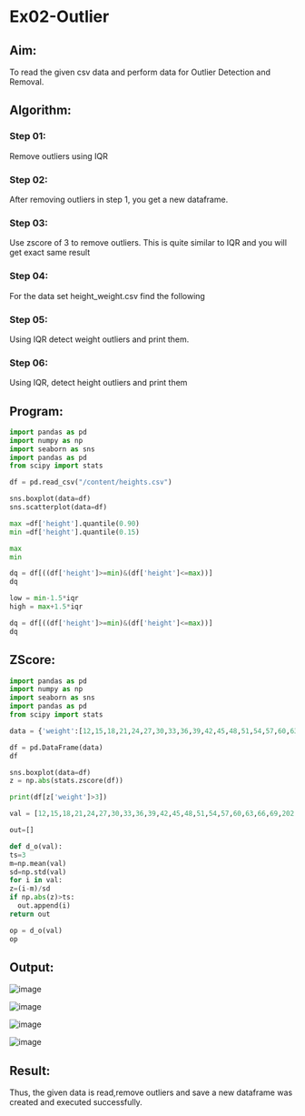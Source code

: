 # Ex02-Outlier
## Aim:
To read the given csv data and perform data for Outlier Detection and Removal.
## Algorithm:
### Step 01:
Remove outliers using IQR
### Step 02:
After removing outliers in step 1, you get a new dataframe.
### Step 03:
Use zscore of 3 to remove outliers. This is quite similar to IQR and you will get exact same result
### Step 04:
For the data set height_weight.csv find the following
### Step 05:
Using IQR detect weight outliers and print them.
### Step 06:
Using IQR, detect height outliers and print them

## Program:
```python
import pandas as pd
import numpy as np
import seaborn as sns
import pandas as pd
from scipy import stats

df = pd.read_csv("/content/heights.csv")

sns.boxplot(data=df)
sns.scatterplot(data=df)

max =df['height'].quantile(0.90)
min =df['height'].quantile(0.15)

max
min

dq = df[((df['height']>=min)&(df['height']<=max))]
dq

low = min-1.5*iqr
high = max+1.5*iqr

dq = df[((df['height']>=min)&(df['height']<=max))]
dq
```
## ZScore:
```python
import pandas as pd
import numpy as np
import seaborn as sns
import pandas as pd
from scipy import stats

data = {'weight':[12,15,18,21,24,27,30,33,36,39,42,45,48,51,54,57,60,63,66,69,202,72,75,78,81,84,232,87,90,93,96,99,258]}

df = pd.DataFrame(data)
df

sns.boxplot(data=df)
z = np.abs(stats.zscore(df))

print(df[z['weight']>3])

val = [12,15,18,21,24,27,30,33,36,39,42,45,48,51,54,57,60,63,66,69,202,72,75,78,81,84,232,87,90,93,96,99,258]

out=[]

def d_o(val):
ts=3
m=np.mean(val)
sd=np.std(val)
for i in val:
z=(i-m)/sd
if np.abs(z)>ts:
  out.append(i)
return out

op = d_o(val)
op
```
## Output:
![image](https://github.com/NITHISH74/ODD2023---Datascience---Ex-02/assets/94164665/3f50d2aa-eebe-4b7a-b72f-66ea7860d4d4)


![image](https://github.com/NITHISH74/ODD2023---Datascience---Ex-02/assets/94164665/d292cdb5-156c-4e84-bde4-5216418cfd6d)


![image](https://github.com/NITHISH74/ODD2023---Datascience---Ex-02/assets/94164665/cbd71a72-d154-4764-b767-e716baa78195)


![image](https://github.com/NITHISH74/ODD2023---Datascience---Ex-02/assets/94164665/dd56a0a1-b8dc-4116-8499-a351358e54d6)


## Result:
Thus, the given data is read,remove outliers and save a new dataframe was created and executed successfully.
